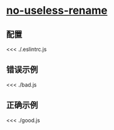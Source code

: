 # [no-useless-rename](https://eslint.org/docs/rules/no-useless-rename)

## 配置

<<< ./.eslintrc.js

## 错误示例

<<< ./bad.js

## 正确示例

<<< ./good.js
